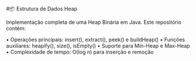 #📦 Estrutura de Dados Heap

Implementação completa de uma Heap Binária em Java. Este repositório contém:

• Operações principais: insert(), extract(), peek() e buildHeap()
• Funções auxiliares: heapify(), size(), isEmpty()
• Suporte para Min-Heap e Max-Heap
• Complexidade de tempo: O(log n) para inserção e remoção